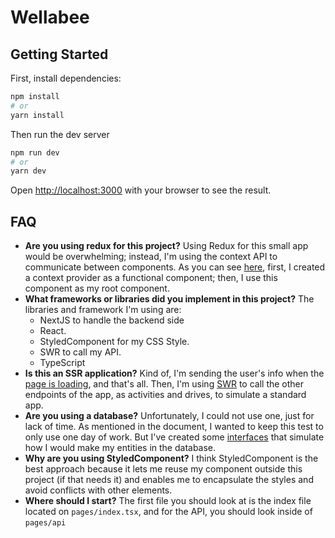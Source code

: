 # Wellabee

## Getting Started

First, install dependencies:

```bash
npm install
# or
yarn install
```

Then run the dev server

```bash
npm run dev
# or
yarn dev
```

Open [http://localhost:3000](http://localhost:3000) with your browser to see the result.

## FAQ

- **Are you using redux for this project?** Using Redux for this small app would be overwhelming; instead, I'm using the context API to communicate between components. As you can see [here](https://github.com/DiegoSeC/wellabee-test/blob/95bb83b881a5f713f2f51122cb56b43d4ba7905d/pages/context/index.tsx#L23), first, I created a context provider as a functional component; then, I use this component as my root component.
- **What frameworks or libraries did you implement in this project?** The libraries and framework I'm using are:
  - NextJS to handle the backend side
  - React.
  - StyledComponent for my CSS Style.
  - SWR to call my API.
  - TypeScript
- **Is this an SSR application?** Kind of, I'm sending the user's info when the [page is loading](https://github.com/DiegoSeC/wellabee-test/blob/95bb83b881a5f713f2f51122cb56b43d4ba7905d/pages/index.tsx#L25), and that's all. Then, I'm using [SWR](https://github.com/DiegoSeC/wellabee-test/blob/95bb83b881a5f713f2f51122cb56b43d4ba7905d/pages/User.tsx#L71) to call the other endpoints of the app, as activities and drives, to simulate a standard app.
- **Are you using a database?** Unfortunately, I could not use one, just for lack of time. As mentioned in the document, I wanted to keep this test to only use one day of work. But I've created some [interfaces](https://github.com/DiegoSeC/wellabee-test/tree/main/interfaces) that simulate how I would make my entities in the database.
- **Why are you using StyledComponent?** I think StyledComponent is the best approach because it lets me reuse my component outside this project (if that needs it) and enables me to encapsulate the styles and avoid conflicts with other elements.
- **Where should I start?** The first file you should look at is the index file located on `pages/index.tsx`, and for the API, you should look inside of `pages/api`
